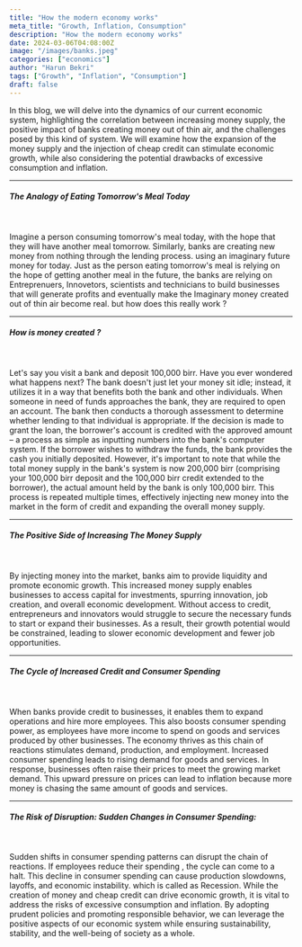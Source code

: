 ```yaml
---
title: "How the modern economy works"
meta_title: "Growth, Inflation, Consumption"
description: "How the modern economy works"
date: 2024-03-06T04:08:00Z
image: "/images/banks.jpeg"
categories: ["economics"]
author: "Harun Bekri"
tags: ["Growth", "Inflation", "Consumption"]
draft: false
---
```


In this blog, we will delve into the dynamics of our current economic system, highlighting the correlation between increasing money supply, the positive impact of banks creating money out of thin air, and the challenges posed by this kind of system. We will examine how the expansion of the money supply and the injection of cheap credit can stimulate economic growth, while also considering the potential drawbacks of excessive consumption and inflation.

<hr />

#####  The Analogy of Eating Tomorrow's Meal Today

<br>

Imagine a person consuming tomorrow's meal today, with the hope that they will have another meal tomorrow. Similarly, banks are creating new money from nothing through the lending process. using an imaginary future money for today. Just as the person eating tomorrow's meal is relying on the hope of getting another meal in the future, the banks are relying on Entreprenuers, Innovetors,  scientists and technicians to build businesses that will generate profits and eventually make the Imaginary money created out of thin air become real. but how does this really work ?
<hr/>

##### How is money created ?

<br>

Let's say you visit a bank and deposit 100,000 birr. Have you ever wondered what happens next? The bank doesn't just let your money sit idle; instead, it utilizes it in a way that benefits both the bank and other individuals. When someone in need of funds approaches the bank, they are required to open an account. The bank then conducts a thorough assessment to determine whether lending to that individual is appropriate. If the decision is made to grant the loan, the borrower's account is credited with the approved amount – a process as simple as inputting numbers into the bank's computer system. If the borrower wishes to withdraw the funds, the bank provides the cash you initially deposited. However, it's important to note that while the total money supply in the bank's system is now 200,000 birr (comprising your 100,000 birr deposit and the 100,000 birr credit extended to the borrower), the actual amount held by the bank is only 100,000 birr. This process is repeated multiple times, effectively injecting new money into the market in the form of credit and expanding the overall money supply.

<hr/>

##### The Positive Side of Increasing The Money Supply

<br>

By injecting money into the market, banks aim to provide liquidity and promote economic growth. This increased money supply enables businesses to access capital for investments, spurring innovation, job creation, and overall economic development. Without access to credit, entrepreneurs and innovators would struggle to secure the necessary funds to start or expand their businesses. As a result, their growth potential would be constrained, leading to slower economic development and fewer job opportunities.

<hr>

##### The Cycle of Increased Credit and Consumer Spending

<br>

When banks provide credit to businesses, it enables them to expand operations and hire more employees. This also boosts consumer spending power, as employees have more income to spend on goods and services produced by other businesses. The economy thrives as this chain of reactions stimulates demand, production, and employment. Increased consumer spending leads to rising demand for goods and services. In response, businesses often raise their prices to meet the growing market demand. This upward pressure on prices can lead to inflation because more money is chasing the same amount of goods and services.

<hr>


#####  The Risk of Disruption: Sudden Changes in Consumer Spending:

<br>

 Sudden shifts in consumer spending patterns can disrupt the chain of reactions. If employees reduce their spending , the cycle can come to a halt. This decline in consumer spending can cause production slowdowns, layoffs, and economic instability. which is called as Recession. While the creation of money and cheap credit can drive economic growth, it is vital to address the risks of excessive consumption and inflation. By adopting prudent policies and promoting responsible behavior, we can leverage the positive aspects of our economic system while ensuring sustainability, stability, and the well-being of society as a whole.



